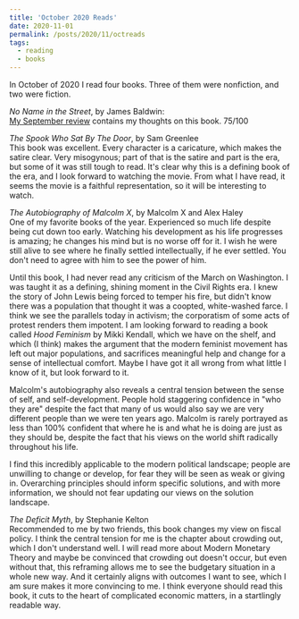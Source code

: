 ```yaml
---
title: 'October 2020 Reads'
date: 2020-11-01
permalink: /posts/2020/11/octreads
tags:
  - reading
  - books
---
```


In October of 2020 I read four books. Three of them were nonfiction, and two were fiction.

_No Name in the Street_, by James Baldwin:\
[My September review](/posts/2020/10/sepreads) contains my thoughts on this book. 75/100

_The Spook Who Sat By The Door_, by Sam Greenlee\
This book was excellent. Every character is a caricature, which makes the satire clear. Very misogynous; part of that is the satire and part is the era, but some of it was still tough to read. It's clear why this is a defining book of the era, and I look forward to watching the movie. From what I have read, it seems the movie is a faithful representation, so it will be interesting to watch.

_The Autobiography of Malcolm X_, by Malcolm X and Alex Haley\
One of my favorite books of the year. Experienced so much life despite being cut down too early. Watching his development as his life progresses is amazing; he changes his mind but is no worse off for it. I wish he were still alive to see where he finally settled intellectually, if he ever settled. You don't need to agree with him to see the power of him.

Until this book, I had never read any criticism of the March on Washington. I was taught it as a defining, shining moment in the Civil Rights era. I knew the story of John Lewis being forced to temper his fire, but didn't know there was a population that thought it was a coopted, white-washed farce. I think we see the parallels today in activism; the corporatism of some acts of protest renders them impotent. I am looking forward to reading a book called _Hood Feminism_ by Mikki Kendall, which we have on the shelf, and which (I think) makes the argument that the modern feminist movement has left out major populations, and sacrifices meaningful help and change for a sense of intellectual comfort. Maybe I have got it all wrong from what little I know of it, but look forward to it. 

Malcolm's autobiography also reveals a central tension between the sense of self, and self-development. People hold staggering confidence in "who they are" despite the fact that many of us would also say we are very different people than we were ten years ago. Malcolm is rarely portrayed as less than 100% confident that where he is and what he is doing are just as they should be, despite the fact that his views on the world shift radically throughout his life.

I find this incredibly applicable to the modern political landscape; people are unwilling to change or develop, for fear they will be seen as weak or giving in. Overarching principles should inform specific solutions, and with more information, we should not fear updating our views on the solution landscape.

_The Deficit Myth_, by Stephanie Kelton\
Recommended to me by two friends, this book changes my view on fiscal policy. I think the central tension for me is the chapter about crowding out, which I don't understand well. I will read more about Modern Monetary Theory and maybe be convinced that crowding out doesn't occur, but even without that, this reframing allows me to see the budgetary situation in a whole new way. And it certainly aligns with outcomes I want to see, which I am sure makes it more convincing to me. I think everyone should read this book, it cuts to the heart of complicated economic matters, in a startlingly readable way. 

